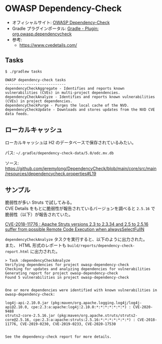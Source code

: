 # OWASP Dependency-Check

- オフィシャルサイト: [OWASP Dependency-Check](https://owasp.org/www-project-dependency-check/)
- Gradle プラグインポータル: [Gradle - Plugin: org.owasp.dependencycheck](https://plugins.gradle.org/plugin/org.owasp.dependencycheck)
- 参考:
    - <https://www.cvedetails.com/>

## Tasks

```plaintext
$ ./gradlew tasks

OWASP dependency-check tasks
----------------------------
dependencyCheckAggregate - Identifies and reports known vulnerabilities (CVEs) in multi-project dependencies.
dependencyCheckAnalyze - Identifies and reports known vulnerabilities (CVEs) in project dependencies.
dependencyCheckPurge - Purges the local cache of the NVD.
dependencyCheckUpdate - Downloads and stores updates from the NVD CVE data feeds.
```

## ローカルキャッシュ

ローカルキャッシュは H2 のデータベースで保存されているみたい。

パス: `~/.gradle/dependency-check-data/5.0/odc.mv.db`

ソース: <https://github.com/jeremylong/DependencyCheck/blob/main/core/src/main/resources/dependencycheck.properties#L19>

## サンプル

脆弱性が多い Struts で試してみる。  
CVE Details をもとに脆弱性が報告されているバージョンを調べると `2.5.16` で脆弱性（以下）が報告されていた。

[CVE-2018-11776 : Apache Struts versions 2.3 to 2.3.34 and 2.5 to 2.5.16 suffer from possible Remote Code Execution when alwaysSelectFullN](https://www.cvedetails.com/cve/CVE-2018-11776/)

`dependencyCheckAnalyze` タスクを実行すると、以下のように出力された。  
また、 HTML 形式のレポートも `build/reports/dependency-check-report.html` に出力された。

```plaintext
> Task :dependencyCheckAnalyze
Verifying dependencies for project owasp-dependency-check
Checking for updates and analyzing dependencies for vulnerabilities
Generating report for project owasp-dependency-check
Found 5 vulnerabilities in project owasp-dependency-check


One or more dependencies were identified with known vulnerabilities in owasp-dependency-check:

log4j-api-2.10.0.jar (pkg:maven/org.apache.logging.log4j/log4j-api@2.10.0, cpe:2.3:a:apache:log4j:2.10.0:*:*:*:*:*:*:*) : CVE-2020-9488
struts2-core-2.5.16.jar (pkg:maven/org.apache.struts/struts2-core@2.5.16, cpe:2.3:a:apache:struts:2.5.16:*:*:*:*:*:*:*) : CVE-2018-11776, CVE-2019-0230, CVE-2019-0233, CVE-2020-17530


See the dependency-check report for more details.
```
